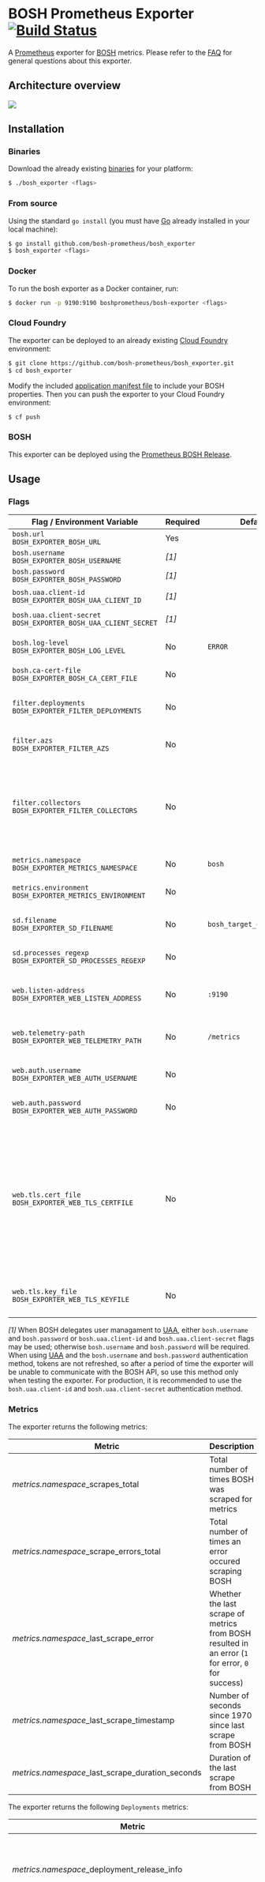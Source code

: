 # BOSH Prometheus Exporter [![Build Status](https://travis-ci.org/bosh-prometheus/bosh_exporter.png)](https://travis-ci.org/bosh-prometheus/bosh_exporter)

A [Prometheus][prometheus] exporter for [BOSH][bosh] metrics. Please refer to the [FAQ][faq] for general questions about this exporter.

## Architecture overview

![](https://cdn.rawgit.com/bosh-prometheus/bosh_exporter/master/architecture/architecture.svg)

## Installation

### Binaries

Download the already existing [binaries][binaries] for your platform:

```bash
$ ./bosh_exporter <flags>
```

### From source

Using the standard `go install` (you must have [Go][golang] already installed in your local machine):

```bash
$ go install github.com/bosh-prometheus/bosh_exporter
$ bosh_exporter <flags>
```

### Docker

To run the bosh exporter as a Docker container, run:

```bash
$ docker run -p 9190:9190 boshprometheus/bosh-exporter <flags>
```

### Cloud Foundry

The exporter can be deployed to an already existing [Cloud Foundry][cloudfoundry] environment:

```bash
$ git clone https://github.com/bosh-prometheus/bosh_exporter.git
$ cd bosh_exporter
```

Modify the included [application manifest file][manifest] to include your BOSH properties. Then you can push the exporter to your Cloud Foundry environment:

```bash
$ cf push
```

### BOSH

This exporter can be deployed using the [Prometheus BOSH Release][prometheus-boshrelease].

## Usage

### Flags

| Flag / Environment Variable | Required | Default | Description |
| --------------------------- | -------- | ------- | ----------- |
| `bosh.url`<br />`BOSH_EXPORTER_BOSH_URL` | Yes | | BOSH URL |
| `bosh.username`<br />`BOSH_EXPORTER_BOSH_USERNAME` | *[1]* | | BOSH Username |
| `bosh.password`<br />`BOSH_EXPORTER_BOSH_PASSWORD` | *[1]* | | BOSH Password |
| `bosh.uaa.client-id`<br />`BOSH_EXPORTER_BOSH_UAA_CLIENT_ID` | *[1]* | | BOSH UAA Client ID |
| `bosh.uaa.client-secret`<br />`BOSH_EXPORTER_BOSH_UAA_CLIENT_SECRET` | *[1]* | | BOSH UAA Client Secret |
| `bosh.log-level`<br />`BOSH_EXPORTER_BOSH_LOG_LEVEL` | No | `ERROR` | BOSH Log Level (`DEBUG`, `INFO`, `WARN`, `ERROR`, `NONE`) |
| `bosh.ca-cert-file`<br />`BOSH_EXPORTER_BOSH_CA_CERT_FILE` | No | | BOSH CA Certificate file |
| `filter.deployments`<br />`BOSH_EXPORTER_FILTER_DEPLOYMENTS` | No | | Comma separated deployments to filter |
| `filter.azs`<br />`BOSH_EXPORTER_FILTER_AZS` | No | | Comma separated AZs to filter |
| `filter.collectors`<br />`BOSH_EXPORTER_FILTER_COLLECTORS` | No | | Comma separated collectors to filter. If not set, all collectors will be enabled  (`Deployments`, `Jobs`, `ServiceDiscovery`) |
| `metrics.namespace`<br />`BOSH_EXPORTER_METRICS_NAMESPACE` | No | `bosh` | Metrics Namespace |
| `metrics.environment`<br />`BOSH_EXPORTER_METRICS_ENVIRONMENT` | No | | Environment label to be attached to metrics |
| `sd.filename`<br />`BOSH_EXPORTER_SD_FILENAME` | No | `bosh_target_groups.json` | Full path to the Service Discovery output file |
| `sd.processes_regexp`<br />`BOSH_EXPORTER_SD_PROCESSES_REGEXP` | No | | Regexp to filter Service Discovery processes names |
| `web.listen-address`<br />`BOSH_EXPORTER_WEB_LISTEN_ADDRESS` | No | `:9190` | Address to listen on for web interface and telemetry |
| `web.telemetry-path`<br />`BOSH_EXPORTER_WEB_TELEMETRY_PATH` | No | `/metrics` | Path under which to expose Prometheus metrics |
| `web.auth.username`<br />`BOSH_EXPORTER_WEB_AUTH_USERNAME` | No | | Username for web interface basic auth |
| `web.auth.password`<br />`BOSH_EXPORTER_WEB_AUTH_PASSWORD` | No | | Password for web interface basic auth |
| `web.tls.cert_file`<br />`BOSH_EXPORTER_WEB_TLS_CERTFILE` | No | | Path to a file that contains the TLS certificate (PEM format). If the certificate is signed by a certificate authority, the file should be the concatenation of the server's certificate, any intermediates, and the CA's certificate |
| `web.tls.key_file`<br />`BOSH_EXPORTER_WEB_TLS_KEYFILE` | No | | Path to a file that contains the TLS private key (PEM format) |

*[1]* When BOSH delegates user managament to [UAA][bosh_uaa], either `bosh.username` and `bosh.password` or `bosh.uaa.client-id` and `bosh.uaa.client-secret` flags may be used; otherwise `bosh.username` and `bosh.password` will be required. When using [UAA][bosh_uaa] and the `bosh.username` and `bosh.password` authentication method, tokens are not refreshed, so after a period of time the exporter will be unable to communicate with the BOSH API, so use this method only when testing the exporter. For production, it is recommended to use the `bosh.uaa.client-id` and `bosh.uaa.client-secret` authentication method.

### Metrics

The exporter returns the following metrics:

| Metric | Description | Labels |
| ------ | ----------- | ------ |
| *metrics.namespace*_scrapes_total | Total number of times BOSH was scraped for metrics | `environment`, `bosh_name`, `bosh_uuid` |
| *metrics.namespace*_scrape_errors_total | Total number of times an error occured scraping BOSH | `environment`, `bosh_name`, `bosh_uuid` |
| *metrics.namespace*_last_scrape_error | Whether the last scrape of metrics from BOSH resulted in an error (`1` for error, `0` for success) | `environment`, `bosh_name`, `bosh_uuid` |
| *metrics.namespace*_last_scrape_timestamp | Number of seconds since 1970 since last scrape from BOSH | `environment`, `bosh_name`, `bosh_uuid` |
| *metrics.namespace*_last_scrape_duration_seconds | Duration of the last scrape from BOSH | `environment`, `bosh_name`, `bosh_uuid` |

The exporter returns the following `Deployments` metrics:

| Metric | Description | Labels |
| ------ | ----------- | ------ |
| *metrics.namespace*_deployment_release_info | Labeled BOSH Deployment Release Info with a constant `1` value | `environment`, `bosh_name`, `bosh_uuid`, `bosh_deployment`, `bosh_release_name`, `bosh_release_version` |
| *metrics.namespace*_deployment_stemcell_info | Labeled BOSH Deployment Stemcell Info with a constant `1` value | `environment`, `bosh_name`, `bosh_uuid`, `bosh_deployment`, `bosh_stemcell_name`, `bosh_stemcell_version`, `bosh_stemcell_os_name` |
| *metrics.namespace*_last_deployments_scrape_timestamp | Number of seconds since 1970 since last scrape of Deployments metrics from BOSH | `environment`, `bosh_name`, `bosh_uuid` |
| *metrics.namespace*_last_deployments_scrape_duration_seconds | Duration of the last scrape of Deployments metrics from BOSH | `environment`, `bosh_name`, `bosh_uuid` |

The exporter returns the following `Jobs` metrics:

| Metric | Description | Labels |
| ------ | ----------- | ------ |
| *metrics.namespace*_job_healthy | BOSH Job Healthy (1 for healthy, 0 for unhealthy) | `environment`, `bosh_name`, `bosh_uuid`, `bosh_deployment`, `bosh_job_name`, `bosh_job_id`, `bosh_job_index`, `bosh_job_az`, `bosh_job_ip` |
| *metrics.namespace*_job_load_avg01 | BOSH Job Load avg01 | `environment`, `bosh_name`, `bosh_uuid`, `bosh_deployment`, `bosh_job_name`, `bosh_job_id`, `bosh_job_index`, `bosh_job_az`, `bosh_job_ip` |
| *metrics.namespace*_job_load_avg05 | BOSH Job Load avg05 | `environment`, `bosh_name`, `bosh_uuid`, `bosh_deployment`, `bosh_job_name`, `bosh_job_id`, `bosh_job_index`, `bosh_job_az`, `bosh_job_ip` |
| *metrics.namespace*_job_load_avg15 | BOSH Job Load avg15 | `environment`, `bosh_name`, `bosh_uuid`, `bosh_deployment`, `bosh_job_name`, `bosh_job_id`, `bosh_job_index`, `bosh_job_az`, `bosh_job_ip` |
| *metrics.namespace*_job_cpu_sys | BOSH Job CPU System | `environment`, `bosh_name`, `bosh_uuid`, `bosh_deployment`, `bosh_job_name`, `bosh_job_id`, `bosh_job_index`, `bosh_job_az`, `bosh_job_ip` |
| *metrics.namespace*_job_cpu_user | BOSH Job CPU User | `environment`, `bosh_name`, `bosh_uuid`, `bosh_deployment`, `bosh_job_name`, `bosh_job_id`, `bosh_job_index`, `bosh_job_az`, `bosh_job_ip` |
| *metrics.namespace*_job_cpu_wait | BOSH Job CPU Wait | `environment`, `bosh_name`, `bosh_uuid`, `bosh_deployment`, `bosh_job_name`, `bosh_job_id`, `bosh_job_index`, `bosh_job_az`, `bosh_job_ip` |
| *metrics.namespace*_job_mem_kb | BOSH Job Memory KB | `environment`, `bosh_name`, `bosh_uuid`, `bosh_deployment`, `bosh_job_name`, `bosh_job_id`, `bosh_job_index`, `bosh_job_az`, `bosh_job_ip` |
| *metrics.namespace*_job_mem_percent | BOSH Job Memory Percent | `environment`, `bosh_name`, `bosh_uuid`, `bosh_deployment`, `bosh_job_name`, `bosh_job_id`, `bosh_job_index`, `bosh_job_az`, `bosh_job_ip` |
| *metrics.namespace*_job_swap_kb | BOSH Job Swap KB | `environment`, `bosh_name`, `bosh_uuid`, `bosh_deployment`, `bosh_job_name`, `bosh_job_id`, `bosh_job_index`, `bosh_job_az`, `bosh_job_ip` |
| *metrics.namespace*_job_swap_percent | BOSH Job Swap Percent | `environment`, `bosh_name`, `bosh_uuid`, `bosh_deployment`, `bosh_job_name`, `bosh_job_id`, `bosh_job_index`, `bosh_job_az`, `bosh_job_ip` |
| *metrics.namespace*_job_system_disk_inode_percent | BOSH Job System Disk Inode Percent | `environment`, `bosh_name`, `bosh_uuid`, `bosh_deployment`, `bosh_job_name`, `bosh_job_id`, `bosh_job_index`, `bosh_job_az`, `bosh_job_ip` |
| *metrics.namespace*_job_system_disk_percent | BOSH Job System Disk Percent | `environment`, `bosh_name`, `bosh_uuid`, `bosh_deployment`, `bosh_job_name`, `bosh_job_id`, `bosh_job_index`, `bosh_job_az`, `bosh_job_ip` |
| *metrics.namespace*_job_ephemeral_disk_inode_percent | BOSH Job Ephemeral Disk Inode Percent | `environment`, `bosh_name`, `bosh_uuid`, `bosh_deployment`, `bosh_job_name`, `bosh_job_id`, `bosh_job_index`, `bosh_job_az`, `bosh_job_ip` |
| *metrics.namespace*_job_ephemeral_disk_percent | BOSH Job Ephemeral Disk Percent | `environment`, `bosh_name`, `bosh_uuid`, `bosh_deployment`, `bosh_job_name`, `bosh_job_id`, `bosh_job_index`, `bosh_job_az`, `bosh_job_ip` |
| *metrics.namespace*_job_persistent_disk_inode_percent | BOSH Job Persistent Disk Inode Percent | `environment`, `bosh_name`, `bosh_uuid`, `bosh_deployment`, `bosh_job_name`, `bosh_job_id`, `bosh_job_index`, `bosh_job_az`, `bosh_job_ip` |
| *metrics.namespace*_job_persistent_disk_percent | BOSH Job Persistent Disk Percent | `environment`, `bosh_name`, `bosh_uuid`, `bosh_deployment`, `bosh_job_name`, `bosh_job_id`, `bosh_job_index`, `bosh_job_az`, `bosh_job_ip` |
| *metrics.namespace*_job_process_healthy | BOSH Job Process Healthy (1 for healthy, 0 for unhealthy) | `environment`, `bosh_name`, `bosh_uuid`, `bosh_deployment`, `bosh_job_name`, `bosh_job_id`, `bosh_job_index`, `bosh_job_az`, `bosh_job_ip`, `bosh_job_process_name` |
| *metrics.namespace*_job_process_uptime_seconds | BOSH Job Process Uptime in seconds | `environment`, `bosh_name`, `bosh_uuid`, `bosh_deployment`, `bosh_job_name`, `bosh_job_id`, `bosh_job_index`, `bosh_job_az`, `bosh_job_ip`, `bosh_job_process_name` |
| *metrics.namespace*_job_process_cpu_total | BOSH Job Process CPU Total | `environment`, `bosh_name`, `bosh_uuid`, `bosh_deployment`, `bosh_job_name`, `bosh_job_id`, `bosh_job_index`, `bosh_job_az`, `bosh_job_ip`, `bosh_job_process_name` |
| *metrics.namespace*_job_process_mem_kb | BOSH Job Process Memory KB | `environment`, `bosh_name`, `bosh_uuid`, `bosh_deployment`, `bosh_job_name`, `bosh_job_id`, `bosh_job_index`, `bosh_job_az`, `bosh_job_ip`, `bosh_job_process_name` |
| *metrics.namespace*_job_process_mem_percent | BOSH Job Process Memory Percent | `environment`, `bosh_name`, `bosh_uuid`, `bosh_deployment`, `bosh_job_name`, `bosh_job_id`, `bosh_job_index`, `bosh_job_az`, `bosh_job_ip`, `bosh_job_process_name` |
| *metrics.namespace*_last_jobs_scrape_timestamp | Number of seconds since 1970 since last scrape of Job metrics from BOSH | `environment`, `bosh_name`, `bosh_uuid` |
| *metrics.namespace*_last_jobs_scrape_duration_seconds | Duration of the last scrape of Job metrics from BOSH | `environment`, `bosh_name`, `bosh_uuid` |

The exporter returns the following `ServiceDiscovery` metrics:

| Metric | Description | Labels |
| ------ | ----------- | ------ |
| *metrics.namespace*_last_service_discovery_scrape_timestamp | Number of seconds since 1970 since last scrape of Service Discovery from BOSH | `environment`, `bosh_name`, `bosh_uuid` |
| *metrics.namespace*_last_service_discovery_scrape_duration_seconds | Duration of the last scrape of Service Discovery from BOSH | `environment`, `bosh_name`, `bosh_uuid` |

### Service Discovery

If the `ServiceDiscovery` collector is enabled, the exporter will write a `json` file at the `sd.filename` location containing a list of static configs that can be used with the Prometheus [file-based service discovery][file_sd_config] mechanism:

```json
[
  {
    "targets": ["10.244.0.12"],
    "labels":
      {
        "__meta_bosh_job_process_name": "bosh_exporter"
      }
  },
  {
    "targets": ["10.244.0.11", "10.244.0.12", "10.244.0.13", "10.244.0.14"],
    "labels":
      {
        "__meta_bosh_job_process_name": "node_exporter"
      }
  }
]
```

The list of targets can be filtered using the `sd.processes_regexp` flag.

## Contributing

Refer to the [contributing guidelines][contributing].

## License

Apache License 2.0, see [LICENSE][license].

[binaries]: https://github.com/bosh-prometheus/bosh_exporter/releases
[bosh]: https://bosh.io
[bosh_uaa]: http://bosh.io/docs/director-users-uaa.html
[cloudfoundry]: https://www.cloudfoundry.org/
[contributing]: https://github.com/bosh-prometheus/bosh_exporter/blob/master/CONTRIBUTING.md
[faq]: https://github.com/bosh-prometheus/bosh_exporter/blob/master/FAQ.md
[file_sd_config]: https://prometheus.io/docs/operating/configuration/#&lt;file_sd_config&gt;
[golang]: https://golang.org/
[license]: https://github.com/bosh-prometheus/bosh_exporter/blob/master/LICENSE
[manifest]: https://github.com/bosh-prometheus/bosh_exporter/blob/master/manifest.yml
[prometheus]: https://prometheus.io/
[prometheus-boshrelease]: https://github.com/bosh-prometheus/prometheus-boshrelease
